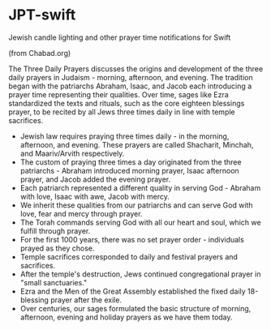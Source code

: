 # JPT-swift
Jewish candle lighting and other prayer time notifications for Swift

(from Chabad.org)

The Three Daily Prayers discusses the origins and development of the three daily prayers in Judaism - morning, afternoon, and evening. The tradition began with the patriarchs Abraham, Isaac, and Jacob each introducing a prayer time representing their qualities. Over time, sages like Ezra standardized the texts and rituals, such as the core eighteen blessings prayer, to be recited by all Jews three times daily in line with temple sacrifices.

+ Jewish law requires praying three times daily - in the morning, afternoon, and evening. These prayers are called Shacharit, Minchah, and Maariv/Arvith respectively.
+ The custom of praying three times a day originated from the three patriarchs - Abraham introduced morning prayer, Isaac afternoon prayer, and Jacob added the evening prayer.
+ Each patriarch represented a different quality in serving God - Abraham with love, Isaac with awe, Jacob with mercy.
+ We inherit these qualities from our patriarchs and can serve God with love, fear and mercy through prayer.
+ The Torah commands serving God with all our heart and soul, which we fulfill through prayer.
+ For the first 1000 years, there was no set prayer order - individuals prayed as they chose.
+ Temple sacrifices corresponded to daily and festival prayers and sacrifices.
+ After the temple's destruction, Jews continued congregational prayer in "small sanctuaries."
+ Ezra and the Men of the Great Assembly established the fixed daily 18-blessing prayer after the exile.
+ Over centuries, our sages formulated the basic structure of morning, afternoon, evening and holiday prayers as we have them today.
